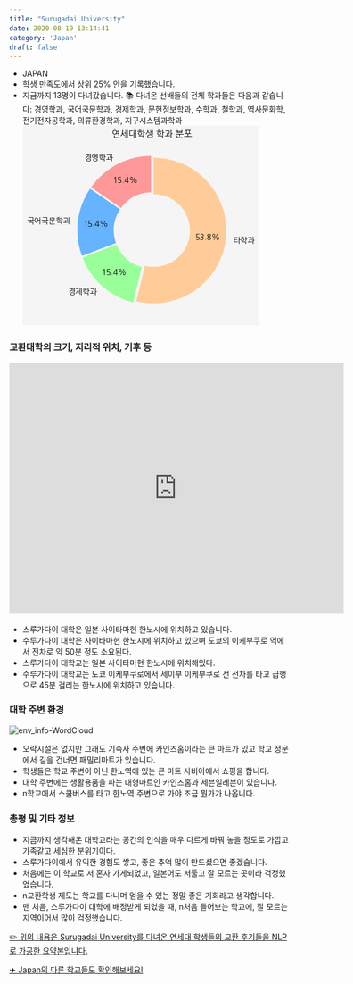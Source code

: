 ```yaml
---
title: "Surugadai University"
date: 2020-08-19 13:14:41
category: 'Japan'
draft: false
---
```



* JAPAN
* 학생 만족도에서 상위 25% 안을 기록했습니다.
* 지금까지 13명이 다녀갔습니다. 
📚 다녀온 선배들의 전체 학과들은 다음과 같습니다: 경영학과, 국어국문학과, 경제학과, 문헌정보학과, 수학과, 철학과, 역사문화학, 전기전자공학과, 의류환경학과, 지구시스템과학과
![department-info](../plots/JP000027.png)
### 교환대학의 크기, 지리적 위치, 기후 등
<iframe
width="600"
height="450"
frameborder="0" style="border:0"
src="https://www.google.com/maps/embed/v1/place?key=AIzaSyC9e1AME-pVmWC4hBpFdu5S4dKzyepa3HQ&q=Surugadai+University&center=35.83126820000001,139.33576259999998&zoom=14" allowfullscreen>
</iframe>

* 스루가다이 대학은 일본 사이타마현 한노시에 위치하고 있습니다.
* 수루가다이 대학은 사이타마현 한노시에 위치하고 있으며 도쿄의 이케부쿠로 역에서 전차로 약 50분 정도 소요된다.
* 스루가다이 대학교는 일본 사이타마현 한노시에 위치해있다.
* 수루가다이 대학교는 도쿄 이케부쿠로에서 세이부 이케부쿠로 선 전차를 타고 급행으로 45분 걸리는 한노시에 위치하고 있습니다.


### 대학 주변 환경

![env_info-WordCloud](../univ_wordclouds_okt/env_info/JP000027_env_info_okt.png)

* 오락시설은 없지만 그래도 기숙사 주변에 카인즈홈이라는 큰 마트가 있고 학교 정문에서 길을 건너면 패밀리마트가 있습니다.
* 학생들은 학교 주변이 아닌 한노역에 있는 큰 마트 사비아에서 쇼핑을 합니다.
* 대학 주변에는 생활용품을 파는 대형마트인 카인즈홈과 세븐일레븐이 있습니다.
* n학교에서 스쿨버스를 타고 한노역 주변으로 가야 조금 뭔가가 나옵니다.


### 총평 및 기타 정보 
* 지금까지 생각해온 대학교라는 공간의 인식을 매우 다르게 바꿔 놓을 정도로 가깝고 가족같고 세심한 분위기이다.
* 스루가다이에서 유익한 경험도 쌓고, 좋은 추억 많이 만드셨으면 좋겠습니다.
* 처음에는 이 학교로 저 혼자 가게되었고, 일본어도 서툴고 잘 모르는 곳이라 걱정했었습니다.
* n교환학생 제도는 학교를 다니며 얻을 수 있는 정말 좋은 기회라고 생각합니다.
* 맨 처음, 스루가다이 대학에 배정받게 되었을 때, n처음 들어보는 학교에, 잘 모르는 지역이어서 많이 걱정했습니다.


[✏️ 위의 내용은 Surugadai University를 다녀온 연세대 학생들의 교환 후기들을 NLP로 가공한 요약본입니다.](http://oia.yonsei.ac.kr/partner/expReport.asp?ucode=JP000027&bgbn=A)

[✈️ Japan의 다른 학교들도 확인해보세요!](https://yonsei-exchange.netlify.app/?category=Japan)
